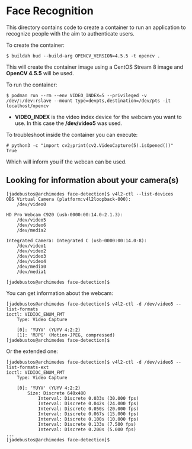 # Face Recognition

This directory contains code to create a container to run an application to recognize people with the aim to authenticate users.

To create the container:

```console
$ buildah bud --build-arg OPENCV_VERSION=4.5.5 -t opencv .
```

This will create the container image using a CentOS Stream 8 image and **OpenCV 4.5.5** will be used.

To run the container:

```console
$ podman run --rm --env VIDEO_INDEX=5 --privileged -v /dev/:/dev:rslave --mount type=devpts,destination=/dev/pts -it localhost/opencv
```

* **VIDEO_INDEX** is the video index device for the webcam you want to use. In this case the **/dev/video5** was used.

To troubleshoot inside the container you can execute:

```console
# python3 -c "import cv2;print(cv2.VideoCapture(5).isOpened())"
True
```

Which will inform you if the webcan can be used.

## Looking for information about your camera(s)

```console
[jadebustos@archimedes face-detection]$ v4l2-ctl --list-devices
OBS Virtual Camera (platform:v4l2loopback-000):
	/dev/video0

HD Pro Webcam C920 (usb-0000:00:14.0-2.1.3):
	/dev/video5
	/dev/video6
	/dev/media2

Integrated Camera: Integrated C (usb-0000:00:14.0-8):
	/dev/video1
	/dev/video2
	/dev/video3
	/dev/video4
	/dev/media0
	/dev/media1

[jadebustos@archimedes face-detection]$
```

You can get information about the webcam:

```console
[jadebustos@archimedes face-detection]$ v4l2-ctl -d /dev/video5 --list-formats
ioctl: VIDIOC_ENUM_FMT
	Type: Video Capture

	[0]: 'YUYV' (YUYV 4:2:2)
	[1]: 'MJPG' (Motion-JPEG, compressed)
[jadebustos@archimedes face-detection]$
```

Or the extended one:

```console
[jadebustos@archimedes face-detection]$ v4l2-ctl -d /dev/video5 --list-formats-ext
ioctl: VIDIOC_ENUM_FMT
	Type: Video Capture

	[0]: 'YUYV' (YUYV 4:2:2)
		Size: Discrete 640x480
			Interval: Discrete 0.033s (30.000 fps)
			Interval: Discrete 0.042s (24.000 fps)
			Interval: Discrete 0.050s (20.000 fps)
			Interval: Discrete 0.067s (15.000 fps)
			Interval: Discrete 0.100s (10.000 fps)
			Interval: Discrete 0.133s (7.500 fps)
			Interval: Discrete 0.200s (5.000 fps)
...
[jadebustos@archimedes face-detection]$
```
